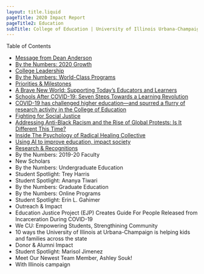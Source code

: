 ```yaml
---
layout: title.liquid
pageTitle: 2020 Impact Report
pageTitle2: Education
subTitle: College of Education | University of Illinois Urbana-Champaign
---
```

Table of Contents

* [Message from Dean Anderson](message-from-dean-anderson)
* [By the Numbers: 2020 Growth](2020-growth)
* [College Leadership](college-leadership)
* [By the Numbers: World-Class Programs](world-class-programs)
* [Priorities & Milestones](priorities-milestones)
* [A Brave New World: Supporting Today’s Educators and Learners](a-brave-new-world)
* [Schools After COVID-19: Seven Steps Towards a Learning Revolution](schools-after-covid-19)
* [COVID-19 has challenged higher education—and spurred a flurry of research activity in the College of Education](covid-19)
* [Fighting for Social Justice](fighting-for-social-justice)
* [Addressing Anti-Black Racism and the Rise of Global Protests: Is It Different This Time?](addressing-anti-black-racism)
* [Inside The Psychology of Radical Healing Collective](inside-the-psychology-of-radical-heading-collective)
* [Using AI to improve education, impact society](using-ai-to-improve-education)
* [Research & Recognitions](research-and-recognitions)
* By the Numbers: 2019-20 Faculty
* New Scholars
* By the Numbers: Undergraduate Education
* Student Spotlight: Trey Harris
* Student Spotlight: Ananya Tiwari
* By the Numbers: Graduate Education
* By the Numbers: Online Programs
* Student Spotlight: Erin L. Gahimer
* Outreach & Impact
* Education Justice Project (EJP) Creates Guide For People Released from Incarceration During COVID-19
* We CU: Empowering Students, Strengthining Community
* 10 ways the University of Illinois at Urbana-Champaign is helping kids and families across the state
* Donor & Alumni Impact
* Student Spotlight: Marisol Jimenez
* Meet Our Newest Team Member, Ashley Souk!
* With Illinois campaign
